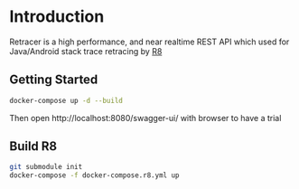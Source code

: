 # Introduction

Retracer is a high performance, and near realtime REST API which used for Java/Android stack trace retracing by [R8](https://r8.googlesource.com/r8)

## Getting Started

```bash
docker-compose up -d --build
```

Then open http://localhost:8080/swagger-ui/ with browser to have a trial

## Build R8

```bash
git submodule init
docker-compose -f docker-compose.r8.yml up
```
